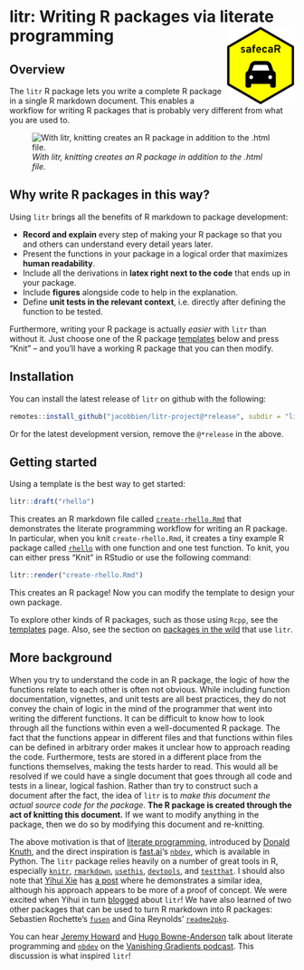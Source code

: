 
<!-- README.md is generated from README.Rmd. Please edit that file -->

# litr: Writing R packages via literate programming <img src="man/figures/safecaR_hex_logo.png" align="right" height="139" />

<!-- badges: start -->

<!-- badges: end -->

## Overview

The `litr` R package lets you write a complete R package in a single R
markdown document. This enables a workflow for writing R packages that
is probably very different from what you are used to.

<figure>
<img src="man/figures/diagram3.png"
alt="With litr, knitting creates an R package in addition to the .html file." />
<figcaption aria-hidden="true"><em>With litr, knitting creates an R
package in addition to the .html file.</em></figcaption>
</figure>

## Why write R packages in this way?

Using `litr` brings all the benefits of R markdown to package
development:

- **Record and explain** every step of making your R package so that you
  and others can understand every detail years later.
- Present the functions in your package in a logical order that
  maximizes **human readability**.
- Include all the derivations in **latex right next to the code** that
  ends up in your package.
- Include **figures** alongside code to help in the explanation.
- Define **unit tests in the relevant context**, i.e. directly after
  defining the function to be tested.

Furthermore, writing your R package is actually *easier* with `litr`
than without it. Just choose one of the R package
[templates](https://jacobbien.github.io/litr-project/articles/package-templates.html)
below and press “Knit” – and you’ll have a working R package that you
can then modify.

## Installation

You can install the latest release of `litr` on github with the
following:

``` r
remotes::install_github("jacobbien/litr-project@*release", subdir = "litr")
```

Or for the latest development version, remove the `@*release` in the
above.

## Getting started

Using a template is the best way to get started:

``` r
litr::draft("rhello")
```

This creates an R markdown file called
[`create-rhello.Rmd`](https://github.com/jacobbien/litr-project/blob/main/examples/make-an-r-package/create-rhello.Rmd)
that demonstrates the literate programming workflow for writing an R
package. In particular, when you knit `create-rhello.Rmd`, it creates a
tiny example R package called
[`rhello`](https://github.com/jacobbien/litr-project/tree/main/examples/make-an-r-package/rhello)
with one function and one test function. To knit, you can either press
“Knit” in RStudio or use the following command:

``` r
litr::render("create-rhello.Rmd")
```

This creates an R package! Now you can modify the template to design
your own package.

To explore other kinds of R packages, such as those using `Rcpp`, see
the
[templates](https://jacobbien.github.io/litr-project/articles/package-templates.html)
page. Also, see the section on [packages in the
wild](https://jacobbien.github.io/litr-project/articles/packages-in-the-wild.html)
that use `litr`.

## More background

When you try to understand the code in an R package, the logic of how
the functions relate to each other is often not obvious. While including
function documentation, vignettes, and unit tests are all best
practices, they do not convey the chain of logic in the mind of the
programmer that went into writing the different functions. It can be
difficult to know how to look through all the functions within even a
well-documented R package. The fact that the functions appear in
different files and that functions within files can be defined in
arbitrary order makes it unclear how to approach reading the code.
Furthermore, tests are stored in a different place from the functions
themselves, making the tests harder to read. This would all be resolved
if we could have a single document that goes through all code and tests
in a linear, logical fashion. Rather than try to construct such a
document after the fact, the idea of `litr` is to *make this document
the actual source code for the package*. **The R package is created
through the act of knitting this document.** If we want to modify
anything in the package, then we do so by modifying this document and
re-knitting.

The above motivation is that of [literate
programming](https://en.wikipedia.org/wiki/Literate_programming),
introduced by [Donald
Knuth](https://www-cs-faculty.stanford.edu/~knuth/), and the direct
inspiration is [fast.ai](https://www.fast.ai/about/)‘s
[`nbdev`](https://nbdev.fast.ai/), which is available in Python. The
`litr` package relies heavily on a number of great tools in R,
especially [`knitr`](https://yihui.org/knitr/),
[`rmarkdown`](https://rmarkdown.rstudio.com/docs/index.html),
[`usethis`](https://usethis.r-lib.org/),
[`devtools`](https://devtools.r-lib.org/), and
[`testthat`](https://testthat.r-lib.org/). I should also note that
[Yihui Xie](https://yihui.org/en/) has [a post](https://yihui.org/rlp/)
where he demonstrates a similar idea, although his approach appears to
be more of a proof of concept. We were excited when Yihui in turn
[blogged](https://yihui.org/en/2023/01/litr-package/) about `litr`! We
have also learned of two other packages that can be used to turn R
markdown into R packages: Sebastien Rochette’s
[`fusen`](https://thinkr-open.github.io/fusen/) and Gina Reynolds’
[`readme2pkg`](https://github.com/EvaMaeRey/readme2pkg).

You can hear [Jeremy
Howard](https://www.fast.ai/about.html#jeremy-howard) and [Hugo
Bowne-Anderson](https://hugobowne.github.io/) talk about literate
programming and [`nbdev`](https://nbdev.fast.ai/) on the [Vanishing
Gradients podcast](https://vanishinggradients.fireside.fm/2). This
discussion is what inspired `litr`!
